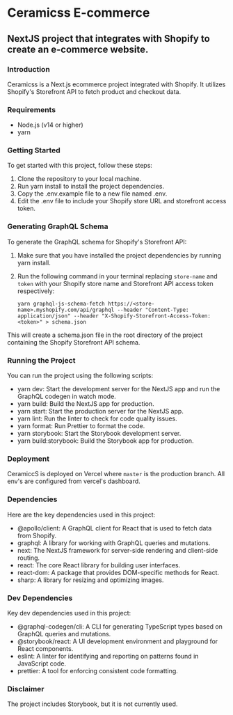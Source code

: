 # Ceramicss E-commerce
## NextJS project that integrates with Shopify to create an e-commerce website.

### Introduction
Ceramicss is a Next.js ecommerce project integrated with Shopify. It utilizes Shopify's Storefront API to fetch product and checkout data.

### Requirements
- Node.js (v14 or higher)
- yarn

### Getting Started
To get started with this project, follow these steps:

1. Clone the repository to your local machine.
2. Run yarn install to install the project dependencies.
3. Copy the .env.example file to a new file named .env.
4. Edit the .env file to include your Shopify store URL and storefront access token.

### Generating GraphQL Schema
To generate the GraphQL schema for Shopify's Storefront API:

1. Make sure that you have installed the project dependencies by running yarn install.

2. Run the following command in your terminal replacing `store-name` and `token` with your Shopify store name and Storefront API access token respectively:

    `yarn graphql-js-schema-fetch https://<store-name>.myshopify.com/api/graphql --header "Content-Type: application/json" --header "X-Shopify-Storefront-Access-Token: <token>" > schema.json`

This will create a schema.json file in the root directory of the project containing the Shopify Storefront API schema.

### Running the Project
You can run the project using the following scripts:

- yarn dev: Start the development server for the NextJS app and run the GraphQL codegen in watch mode.
- yarn build: Build the NextJS app for production.
- yarn start: Start the production server for the NextJS app.
- yarn lint: Run the linter to check for code quality issues.
- yarn format: Run Prettier to format the code.
- yarn storybook: Start the Storybook development server.
- yarn build:storybook: Build the Storybook app for production.

### Deployment

CeramiccS is deployed on Vercel where `master` is the production branch. All env's are configured from vercel's dashboard.

### Dependencies
Here are the key dependencies used in this project:
- @apollo/client: A GraphQL client for React that is used to fetch data from Shopify.
- graphql: A library for working with GraphQL queries and mutations.
- next: The NextJS framework for server-side rendering and client-side routing.
- react: The core React library for building user interfaces.
- react-dom: A package that provides DOM-specific methods for React.
- sharp: A library for resizing and optimizing images.
  
### Dev Dependencies
Key dev dependencies used in this project:

- @graphql-codegen/cli: A CLI for generating TypeScript types based on GraphQL queries and mutations.
- @storybook/react: A UI development environment and playground for React components.
- eslint: A linter for identifying and reporting on patterns found in JavaScript code.
- prettier: A tool for enforcing consistent code formatting.

### Disclaimer
The project includes Storybook, but it is not currently used.